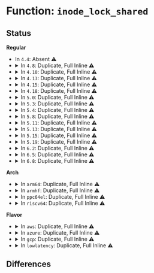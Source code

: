 # Function: <code>inode_lock_shared</code>

## Status
<b>Regular</b>
<ul>
<li>
In <code>4.4</code>: Absent ⚠️
</li>
<li>
<details>
<summary>In <code>4.8</code>: Duplicate, Full Inline ⚠️</summary>

**Collision:** Static Duplication

**Inline:** Full

**Transformation:** False

**Instances:**

```
In fs/namei.c (ffffffff812425c2)
Location: include/linux/fs.h:745
Inline: True
Inline callers:
  - fs/namei.c:path_openat
  - fs/namei.c:lookup_slow
```
```
In fs/readdir.c (ffffffff81247e8e)
Location: include/linux/fs.h:745
Inline: True
Inline callers:
  - fs/readdir.c:iterate_dir
```
```
In fs/libfs.c (ffffffff8125cf0f)
Location: include/linux/fs.h:745
Inline: True
Inline callers:
  - fs/libfs.c:dcache_dir_lseek
```
```
In fs/ext4/dir.c (ffffffff812be6b6)
Location: include/linux/fs.h:745
Inline: True
Inline callers:
  - fs/ext4/dir.c:ext4_readdir
```
```
In fs/fat/dir.c (ffffffff8132c585)
Location: include/linux/fs.h:745
Inline: True
Inline callers:
  - fs/fat/dir.c:fat_ioctl_readdir
```
</details>
</li>
<li>
<details>
<summary>In <code>4.10</code>: Duplicate, Full Inline ⚠️</summary>

**Collision:** Static Duplication

**Inline:** Full

**Transformation:** False

**Instances:**

```
In fs/namei.c (ffffffff812554b7)
Location: include/linux/fs.h:698
Inline: True
Inline callers:
  - fs/namei.c:path_openat
  - fs/namei.c:lookup_slow
```
```
In fs/readdir.c (ffffffff8125aece)
Location: include/linux/fs.h:698
Inline: True
Inline callers:
  - fs/readdir.c:iterate_dir
```
```
In fs/libfs.c (ffffffff8127044f)
Location: include/linux/fs.h:698
Inline: True
Inline callers:
  - fs/libfs.c:dcache_dir_lseek
```
```
In fs/ext4/dir.c (ffffffff812d3d2a)
Location: include/linux/fs.h:698
Inline: True
Inline callers:
  - fs/ext4/dir.c:ext4_readdir
```
```
In fs/ext4/file.c (ffffffff812d529e)
Location: include/linux/fs.h:698
Inline: True
```
```
In fs/ext4/inode.c (ffffffff812e18e7)
Location: include/linux/fs.h:698
Inline: True
Inline callers:
  - fs/ext4/inode.c:ext4_direct_IO
```
```
In fs/fat/dir.c (ffffffff813422c5)
Location: include/linux/fs.h:698
Inline: True
Inline callers:
  - fs/fat/dir.c:fat_ioctl_readdir
```
</details>
</li>
<li>
<details>
<summary>In <code>4.13</code>: Duplicate, Full Inline ⚠️</summary>

**Collision:** Static Duplication

**Inline:** Full

**Transformation:** False

**Instances:**

```
In fs/namei.c (ffffffff81261474)
Location: include/linux/fs.h:717
Inline: True
Inline callers:
  - fs/namei.c:path_openat
  - fs/namei.c:lookup_slow
```
```
In fs/readdir.c (ffffffff812678bc)
Location: include/linux/fs.h:717
Inline: True
Inline callers:
  - fs/readdir.c:iterate_dir
```
```
In fs/libfs.c (ffffffff8127db6f)
Location: include/linux/fs.h:717
Inline: True
Inline callers:
  - fs/libfs.c:dcache_dir_lseek
```
```
In fs/ext4/dir.c (ffffffff812e5707)
Location: include/linux/fs.h:717
Inline: True
Inline callers:
  - fs/ext4/dir.c:ext4_readdir
```
```
In fs/ext4/file.c (ffffffff812f13be)
Location: include/linux/fs.h:717
Inline: True
Inline callers:
  - fs/ext4/file.c:ext4_file_read_iter
```
```
In fs/ext4/inode.c (ffffffff81305cfd)
Location: include/linux/fs.h:717
Inline: True
Inline callers:
  - fs/ext4/inode.c:ext4_direct_IO
```
```
In fs/fat/dir.c (ffffffff81356ac7)
Location: include/linux/fs.h:717
Inline: True
Inline callers:
  - fs/fat/dir.c:fat_ioctl_readdir
```
</details>
</li>
<li>
<details>
<summary>In <code>4.15</code>: Duplicate, Full Inline ⚠️</summary>

**Collision:** Static Duplication

**Inline:** Full

**Transformation:** False

**Instances:**

```
In fs/namei.c (ffffffff81283b9b)
Location: include/linux/fs.h:721
Inline: True
Inline callers:
  - fs/namei.c:path_openat
  - fs/namei.c:lookup_slow
```
```
In fs/libfs.c (ffffffff812a061f)
Location: include/linux/fs.h:721
Inline: True
Inline callers:
  - fs/libfs.c:dcache_dir_lseek
```
```
In fs/ext4/dir.c (ffffffff8130a134)
Location: include/linux/fs.h:721
Inline: True
Inline callers:
  - fs/ext4/dir.c:ext4_readdir
```
```
In fs/ext4/file.c (ffffffff8131596d)
Location: include/linux/fs.h:721
Inline: True
Inline callers:
  - fs/ext4/file.c:ext4_llseek
  - fs/ext4/file.c:ext4_llseek
  - fs/ext4/file.c:ext4_file_read_iter
```
```
In fs/ext4/inode.c (ffffffff8132a84d)
Location: include/linux/fs.h:721
Inline: True
Inline callers:
  - fs/ext4/inode.c:ext4_direct_IO
```
```
In fs/fat/dir.c (ffffffff8137b707)
Location: include/linux/fs.h:721
Inline: True
Inline callers:
  - fs/fat/dir.c:fat_ioctl_readdir
```
</details>
</li>
<li>
<details>
<summary>In <code>4.18</code>: Duplicate, Full Inline ⚠️</summary>

**Collision:** Static Duplication

**Inline:** Full

**Transformation:** False

**Instances:**

```
In fs/namei.c (ffffffff812aad63)
Location: include/linux/fs.h:723
Inline: True
Inline callers:
  - fs/namei.c:path_openat
  - fs/namei.c:lookup_slow
```
```
In fs/libfs.c (ffffffff812c720d)
Location: include/linux/fs.h:723
Inline: True
Inline callers:
  - fs/libfs.c:dcache_dir_lseek
```
```
In fs/ext4/dir.c (ffffffff8133803c)
Location: include/linux/fs.h:723
Inline: True
Inline callers:
  - fs/ext4/dir.c:ext4_readdir
```
```
In fs/ext4/file.c (ffffffff813437a6)
Location: include/linux/fs.h:723
Inline: True
Inline callers:
  - fs/ext4/file.c:ext4_llseek
  - fs/ext4/file.c:ext4_llseek
  - fs/ext4/file.c:ext4_file_read_iter
```
```
In fs/ext4/inode.c (ffffffff81358bf1)
Location: include/linux/fs.h:723
Inline: True
Inline callers:
  - fs/ext4/inode.c:ext4_direct_IO
```
```
In fs/fat/dir.c (ffffffff813aa129)
Location: include/linux/fs.h:723
Inline: True
Inline callers:
  - fs/fat/dir.c:fat_ioctl_readdir
```
</details>
</li>
<li>
<details>
<summary>In <code>5.0</code>: Duplicate, Full Inline ⚠️</summary>

**Collision:** Static Duplication

**Inline:** Full

**Transformation:** False

**Instances:**

```
In fs/namei.c (ffffffff812c0024)
Location: include/linux/fs.h:771
Inline: True
Inline callers:
  - fs/namei.c:path_openat
  - fs/namei.c:lookup_slow
```
```
In fs/libfs.c (ffffffff812dc37d)
Location: include/linux/fs.h:771
Inline: True
Inline callers:
  - fs/libfs.c:dcache_dir_lseek
```
```
In fs/ext4/dir.c (ffffffff8134f2cd)
Location: include/linux/fs.h:771
Inline: True
Inline callers:
  - fs/ext4/dir.c:ext4_readdir
```
```
In fs/ext4/file.c (ffffffff8135b8e6)
Location: include/linux/fs.h:771
Inline: True
Inline callers:
  - fs/ext4/file.c:ext4_llseek
  - fs/ext4/file.c:ext4_llseek
  - fs/ext4/file.c:ext4_file_read_iter
```
```
In fs/ext4/inode.c (ffffffff81370f20)
Location: include/linux/fs.h:771
Inline: True
Inline callers:
  - fs/ext4/inode.c:ext4_direct_IO
```
```
In fs/fat/dir.c (ffffffff813c2f09)
Location: include/linux/fs.h:771
Inline: True
Inline callers:
  - fs/fat/dir.c:fat_ioctl_readdir
```
</details>
</li>
<li>
<details>
<summary>In <code>5.3</code>: Duplicate, Full Inline ⚠️</summary>

**Collision:** Static Duplication

**Inline:** Full

**Transformation:** False

**Instances:**

```
In fs/namei.c (ffffffff812dcf8b)
Location: include/linux/fs.h:786
Inline: True
Inline callers:
  - fs/namei.c:do_last
  - fs/namei.c:lookup_slow
```
```
In fs/libfs.c (ffffffff812faa3c)
Location: include/linux/fs.h:786
Inline: True
Inline callers:
  - fs/libfs.c:dcache_dir_lseek
```
```
In fs/ext4/dir.c (ffffffff8137831a)
Location: include/linux/fs.h:786
Inline: True
Inline callers:
  - fs/ext4/dir.c:ext4_readdir
```
```
In fs/ext4/file.c (ffffffff81384979)
Location: include/linux/fs.h:786
Inline: True
Inline callers:
  - fs/ext4/file.c:ext4_llseek
  - fs/ext4/file.c:ext4_llseek
  - fs/ext4/file.c:ext4_file_read_iter
```
```
In fs/ext4/inode.c (ffffffff8139a8dd)
Location: include/linux/fs.h:786
Inline: True
Inline callers:
  - fs/ext4/inode.c:ext4_direct_IO
```
```
In fs/fat/dir.c (ffffffff813ed75a)
Location: include/linux/fs.h:786
Inline: True
Inline callers:
  - fs/fat/dir.c:fat_ioctl_readdir
```
</details>
</li>
<li>
<details>
<summary>In <code>5.4</code>: Duplicate, Full Inline ⚠️</summary>

**Collision:** Static Duplication

**Inline:** Full

**Transformation:** False

**Instances:**

```
In fs/namei.c (ffffffff812eea99)
Location: include/linux/fs.h:800
Inline: True
Inline callers:
  - fs/namei.c:do_last
  - fs/namei.c:lookup_slow
```
```
In fs/libfs.c (ffffffff8130ce30)
Location: include/linux/fs.h:800
Inline: True
Inline callers:
  - fs/libfs.c:dcache_dir_lseek
```
```
In fs/ext4/dir.c (ffffffff813906ba)
Location: include/linux/fs.h:800
Inline: True
Inline callers:
  - fs/ext4/dir.c:ext4_readdir
```
```
In fs/ext4/file.c (ffffffff8139d3f9)
Location: include/linux/fs.h:800
Inline: True
Inline callers:
  - fs/ext4/file.c:ext4_llseek
  - fs/ext4/file.c:ext4_llseek
  - fs/ext4/file.c:ext4_file_read_iter
```
```
In fs/ext4/inode.c (ffffffff813b353c)
Location: include/linux/fs.h:800
Inline: True
Inline callers:
  - fs/ext4/inode.c:ext4_direct_IO
```
```
In fs/fat/dir.c (ffffffff8140787a)
Location: include/linux/fs.h:800
Inline: True
Inline callers:
  - fs/fat/dir.c:fat_ioctl_readdir
```
</details>
</li>
<li>
<details>
<summary>In <code>5.8</code>: Duplicate, Full Inline ⚠️</summary>

**Collision:** Static Duplication

**Inline:** Full

**Transformation:** False

**Instances:**

```
In fs/namei.c (ffffffff813262c6)
Location: include/linux/fs.h:818
Inline: True
Inline callers:
  - fs/namei.c:open_last_lookups
  - fs/namei.c:lookup_one_len_unlocked
  - fs/namei.c:walk_component
```
```
In fs/libfs.c (ffffffff81346850)
Location: include/linux/fs.h:818
Inline: True
Inline callers:
  - fs/libfs.c:dcache_dir_lseek
```
```
In fs/ext4/dir.c (ffffffff813dbcc0)
Location: include/linux/fs.h:818
Inline: True
Inline callers:
  - fs/ext4/dir.c:ext4_readdir
```
```
In fs/ext4/file.c (ffffffff813e9629)
Location: include/linux/fs.h:818
Inline: True
Inline callers:
  - fs/ext4/file.c:ext4_llseek
  - fs/ext4/file.c:ext4_llseek
  - fs/ext4/file.c:ext4_dio_write_iter
  - fs/ext4/file.c:ext4_file_read_iter
  - fs/ext4/file.c:ext4_file_read_iter
```
```
In fs/fat/dir.c (ffffffff81455373)
Location: include/linux/fs.h:818
Inline: True
Inline callers:
  - fs/fat/dir.c:fat_ioctl_readdir
```
</details>
</li>
<li>
<details>
<summary>In <code>5.11</code>: Duplicate, Full Inline ⚠️</summary>

**Collision:** Static Duplication

**Inline:** Full

**Transformation:** False

**Instances:**

```
In fs/namei.c (ffffffff81331720)
Location: include/linux/fs.h:781
Inline: True
Inline callers:
  - fs/namei.c:open_last_lookups
  - fs/namei.c:lookup_one_len_unlocked
  - fs/namei.c:walk_component
```
```
In fs/libfs.c (ffffffff81352d40)
Location: include/linux/fs.h:781
Inline: True
Inline callers:
  - fs/libfs.c:dcache_dir_lseek
```
```
In fs/ext4/dir.c (ffffffff813ed774)
Location: include/linux/fs.h:781
Inline: True
Inline callers:
  - fs/ext4/dir.c:ext4_readdir
```
```
In fs/ext4/file.c (ffffffff813fb2d9)
Location: include/linux/fs.h:781
Inline: True
Inline callers:
  - fs/ext4/file.c:ext4_llseek
  - fs/ext4/file.c:ext4_llseek
  - fs/ext4/file.c:ext4_dio_write_iter
  - fs/ext4/file.c:ext4_file_read_iter
  - fs/ext4/file.c:ext4_file_read_iter
```
```
In fs/fat/dir.c (ffffffff81471813)
Location: include/linux/fs.h:781
Inline: True
Inline callers:
  - fs/fat/dir.c:fat_ioctl_readdir
```
```
In fs/fat/file.c (ffffffff81474c81)
Location: include/linux/fs.h:781
Inline: True
Inline callers:
  - fs/fat/file.c:fat_generic_ioctl
```
```
In fs/fuse/dax.c (ffffffff8149de6d)
Location: include/linux/fs.h:781
Inline: True
Inline callers:
  - fs/fuse/dax.c:fuse_dax_read_iter
```
</details>
</li>
<li>
<details>
<summary>In <code>5.13</code>: Duplicate, Full Inline ⚠️</summary>

**Collision:** Static Duplication

**Inline:** Full

**Transformation:** False

**Instances:**

```
In fs/namei.c (ffffffff813380e0)
Location: include/linux/fs.h:782
Inline: True
Inline callers:
  - fs/namei.c:open_last_lookups
  - fs/namei.c:lookup_one_len_unlocked
  - fs/namei.c:walk_component
```
```
In fs/libfs.c (ffffffff81359910)
Location: include/linux/fs.h:782
Inline: True
Inline callers:
  - fs/libfs.c:dcache_dir_lseek
```
```
In fs/ext4/dir.c (ffffffff813f3df0)
Location: include/linux/fs.h:782
Inline: True
Inline callers:
  - fs/ext4/dir.c:ext4_readdir
```
```
In fs/ext4/file.c (ffffffff814017a9)
Location: include/linux/fs.h:782
Inline: True
Inline callers:
  - fs/ext4/file.c:ext4_llseek
  - fs/ext4/file.c:ext4_llseek
  - fs/ext4/file.c:ext4_dio_write_iter
  - fs/ext4/file.c:ext4_file_read_iter
  - fs/ext4/file.c:ext4_file_read_iter
```
```
In fs/fat/dir.c (ffffffff8147721a)
Location: include/linux/fs.h:782
Inline: True
Inline callers:
  - fs/fat/dir.c:fat_ioctl_readdir
```
```
In fs/fat/file.c (ffffffff8147a664)
Location: include/linux/fs.h:782
Inline: True
Inline callers:
  - fs/fat/file.c:fat_generic_ioctl
```
```
In fs/fuse/dax.c (ffffffff814a3e3d)
Location: include/linux/fs.h:782
Inline: True
Inline callers:
  - fs/fuse/dax.c:fuse_dax_read_iter
```
</details>
</li>
<li>
<details>
<summary>In <code>5.15</code>: Duplicate, Full Inline ⚠️</summary>

**Collision:** Static Duplication

**Inline:** Full

**Transformation:** False

**Instances:**

```
In fs/namei.c (ffffffff81385b7c)
Location: include/linux/fs.h:794
Inline: True
Inline callers:
  - fs/namei.c:open_last_lookups
  - fs/namei.c:lookup_one_len_unlocked
  - fs/namei.c:walk_component
```
```
In fs/libfs.c (ffffffff813a7db0)
Location: include/linux/fs.h:794
Inline: True
Inline callers:
  - fs/libfs.c:dcache_dir_lseek
```
```
In fs/ext4/dir.c (ffffffff81445edc)
Location: include/linux/fs.h:794
Inline: True
Inline callers:
  - fs/ext4/dir.c:ext4_readdir
```
```
In fs/ext4/file.c (ffffffff81453d39)
Location: include/linux/fs.h:794
Inline: True
Inline callers:
  - fs/ext4/file.c:ext4_llseek
  - fs/ext4/file.c:ext4_llseek
  - fs/ext4/file.c:ext4_dio_write_iter
  - fs/ext4/file.c:ext4_file_read_iter
  - fs/ext4/file.c:ext4_file_read_iter
```
```
In fs/fat/dir.c (ffffffff814ce93a)
Location: include/linux/fs.h:794
Inline: True
Inline callers:
  - fs/fat/dir.c:fat_ioctl_readdir
```
```
In fs/fat/file.c (ffffffff814d1cd4)
Location: include/linux/fs.h:794
Inline: True
Inline callers:
  - fs/fat/file.c:fat_generic_ioctl
```
```
In fs/fuse/dax.c (ffffffff814fbebd)
Location: include/linux/fs.h:794
Inline: True
Inline callers:
  - fs/fuse/dax.c:fuse_dax_read_iter
```
</details>
</li>
<li>
<details>
<summary>In <code>5.19</code>: Duplicate, Full Inline ⚠️</summary>

**Collision:** Static Duplication

**Inline:** Full

**Transformation:** False

**Instances:**

```
In fs/namei.c (ffffffff8140687b)
Location: include/linux/fs.h:749
Inline: True
Inline callers:
  - fs/namei.c:open_last_lookups
  - fs/namei.c:lookup_one_len_unlocked
  - fs/namei.c:walk_component
```
```
In fs/libfs.c (ffffffff8142aa2b)
Location: include/linux/fs.h:749
Inline: True
Inline callers:
  - fs/libfs.c:dcache_dir_lseek
```
```
In fs/ext4/dir.c (ffffffff814c1f38)
Location: include/linux/fs.h:749
Inline: True
Inline callers:
  - fs/ext4/dir.c:ext4_readdir
```
```
In fs/ext4/file.c (ffffffff814d0d49)
Location: include/linux/fs.h:749
Inline: True
Inline callers:
  - fs/ext4/file.c:ext4_llseek
  - fs/ext4/file.c:ext4_llseek
  - fs/ext4/file.c:ext4_dio_write_iter
  - fs/ext4/file.c:ext4_file_read_iter
  - fs/ext4/file.c:ext4_file_read_iter
```
```
In fs/ext4/inode.c (ffffffff814e00a8)
Location: include/linux/fs.h:749
Inline: True
Inline callers:
  - fs/ext4/inode.c:ext4_bmap
```
```
In fs/fat/dir.c (ffffffff8155b1b9)
Location: include/linux/fs.h:749
Inline: True
Inline callers:
  - fs/fat/dir.c:fat_ioctl_readdir
```
```
In fs/fat/file.c (ffffffff8155e9f4)
Location: include/linux/fs.h:749
Inline: True
Inline callers:
  - fs/fat/file.c:fat_generic_ioctl
```
```
In fs/fuse/dax.c (ffffffff8158c415)
Location: include/linux/fs.h:749
Inline: True
Inline callers:
  - fs/fuse/dax.c:fuse_dax_read_iter
```
</details>
</li>
<li>
<details>
<summary>In <code>6.2</code>: Duplicate, Full Inline ⚠️</summary>

**Collision:** Static Duplication

**Inline:** Full

**Transformation:** False

**Instances:**

```
In fs/namei.c (ffffffff81490bb6)
Location: include/linux/fs.h:764
Inline: True
Inline callers:
  - fs/namei.c:open_last_lookups
  - fs/namei.c:lookup_one_len_unlocked
  - fs/namei.c:walk_component
```
```
In fs/libfs.c (ffffffff814b91bb)
Location: include/linux/fs.h:764
Inline: True
Inline callers:
  - fs/libfs.c:dcache_dir_lseek
```
```
In fs/ext4/dir.c (ffffffff8155a1a7)
Location: include/linux/fs.h:764
Inline: True
Inline callers:
  - fs/ext4/dir.c:ext4_readdir
```
```
In fs/ext4/file.c (ffffffff81569769)
Location: include/linux/fs.h:764
Inline: True
Inline callers:
  - fs/ext4/file.c:ext4_llseek
  - fs/ext4/file.c:ext4_llseek
  - fs/ext4/file.c:ext4_dio_write_iter
  - fs/ext4/file.c:ext4_file_read_iter
  - fs/ext4/file.c:ext4_file_read_iter
```
```
In fs/ext4/inode.c (ffffffff81579358)
Location: include/linux/fs.h:764
Inline: True
Inline callers:
  - fs/ext4/inode.c:ext4_bmap
```
```
In fs/fat/dir.c (ffffffff815fbfc9)
Location: include/linux/fs.h:764
Inline: True
Inline callers:
  - fs/fat/dir.c:fat_ioctl_readdir
```
```
In fs/fat/file.c (ffffffff81600bf4)
Location: include/linux/fs.h:764
Inline: True
Inline callers:
  - fs/fat/file.c:fat_generic_ioctl
```
```
In fs/fuse/file.c (ffffffff81628742)
Location: include/linux/fs.h:764
Inline: True
Inline callers:
  - fs/fuse/file.c:fuse_file_write_iter
```
```
In fs/fuse/dax.c (ffffffff81632c75)
Location: include/linux/fs.h:764
Inline: True
Inline callers:
  - fs/fuse/dax.c:fuse_dax_read_iter
```
</details>
</li>
<li>
<details>
<summary>In <code>6.5</code>: Duplicate, Full Inline ⚠️</summary>

**Collision:** Static Duplication

**Inline:** Full

**Transformation:** False

**Instances:**

```
In fs/namei.c (ffffffff814c63e6)
Location: include/linux/fs.h:779
Inline: True
Inline callers:
  - fs/namei.c:open_last_lookups
  - fs/namei.c:lookup_one_len_unlocked
  - fs/namei.c:walk_component
```
```
In fs/libfs.c (ffffffff814ecd16)
Location: include/linux/fs.h:779
Inline: True
Inline callers:
  - fs/libfs.c:dcache_dir_lseek
```
```
In fs/ext4/dir.c (ffffffff81591fa7)
Location: include/linux/fs.h:779
Inline: True
Inline callers:
  - fs/ext4/dir.c:ext4_readdir
```
```
In fs/ext4/file.c (ffffffff815a14a2)
Location: include/linux/fs.h:779
Inline: True
Inline callers:
  - fs/ext4/file.c:ext4_llseek
  - fs/ext4/file.c:ext4_llseek
  - fs/ext4/file.c:ext4_dio_write_iter
  - fs/ext4/file.c:ext4_file_read_iter
  - fs/ext4/file.c:ext4_file_read_iter
```
```
In fs/ext4/inode.c (ffffffff815b0858)
Location: include/linux/fs.h:779
Inline: True
Inline callers:
  - fs/ext4/inode.c:ext4_bmap
```
```
In fs/fat/dir.c (ffffffff81633f59)
Location: include/linux/fs.h:779
Inline: True
Inline callers:
  - fs/fat/dir.c:fat_ioctl_readdir
```
```
In fs/fat/file.c (ffffffff81638ae7)
Location: include/linux/fs.h:779
Inline: True
Inline callers:
  - fs/fat/file.c:fat_generic_ioctl
```
```
In fs/fuse/file.c (ffffffff81660968)
Location: include/linux/fs.h:779
Inline: True
Inline callers:
  - fs/fuse/file.c:fuse_file_write_iter
```
```
In fs/fuse/dax.c (ffffffff8166af28)
Location: include/linux/fs.h:779
Inline: True
Inline callers:
  - fs/fuse/dax.c:fuse_dax_read_iter
```
</details>
</li>
<li>
<details>
<summary>In <code>6.8</code>: Duplicate, Full Inline ⚠️</summary>

**Collision:** Static Duplication

**Inline:** Full

**Transformation:** False

**Instances:**

```
In fs/namei.c (ffffffff814f8cd8)
Location: include/linux/fs.h:812
Inline: True
Inline callers:
  - fs/namei.c:open_last_lookups
  - fs/namei.c:lookup_one_len_unlocked
  - fs/namei.c:walk_component
```
```
In fs/libfs.c (ffffffff81520c86)
Location: include/linux/fs.h:812
Inline: True
Inline callers:
  - fs/libfs.c:dcache_dir_lseek
```
```
In fs/ext4/dir.c (ffffffff815cad17)
Location: include/linux/fs.h:812
Inline: True
Inline callers:
  - fs/ext4/dir.c:ext4_readdir
```
```
In fs/ext4/file.c (ffffffff815da262)
Location: include/linux/fs.h:812
Inline: True
Inline callers:
  - fs/ext4/file.c:ext4_llseek
  - fs/ext4/file.c:ext4_llseek
  - fs/ext4/file.c:ext4_dio_write_iter
  - fs/ext4/file.c:ext4_file_read_iter
  - fs/ext4/file.c:ext4_file_read_iter
```
```
In fs/ext4/inode.c (ffffffff815e9648)
Location: include/linux/fs.h:812
Inline: True
Inline callers:
  - fs/ext4/inode.c:ext4_bmap
```
```
In fs/fat/dir.c (ffffffff8166d429)
Location: include/linux/fs.h:812
Inline: True
Inline callers:
  - fs/fat/dir.c:fat_ioctl_readdir
```
```
In fs/fat/file.c (ffffffff81671fd7)
Location: include/linux/fs.h:812
Inline: True
Inline callers:
  - fs/fat/file.c:fat_generic_ioctl
```
```
In fs/fuse/file.c (ffffffff8169a7b4)
Location: include/linux/fs.h:812
Inline: True
Inline callers:
  - fs/fuse/file.c:fuse_direct_write_iter
```
```
In fs/fuse/dax.c (ffffffff816a5268)
Location: include/linux/fs.h:812
Inline: True
Inline callers:
  - fs/fuse/dax.c:fuse_dax_read_iter
```
</details>
</li>
</ul>
<b>Arch</b>
<ul>
<li>
<details>
<summary>In <code>arm64</code>: Duplicate, Full Inline ⚠️</summary>

**Collision:** Static Duplication

**Inline:** Full

**Transformation:** False

**Instances:**

```
In fs/namei.c (ffff80001039823c)
Location: include/linux/fs.h:800
Inline: True
Inline callers:
  - fs/namei.c:do_last
  - fs/namei.c:lookup_slow
```
```
In fs/libfs.c (ffff8000103c16e0)
Location: include/linux/fs.h:800
Inline: True
Inline callers:
  - fs/libfs.c:dcache_dir_lseek
```
```
In fs/ext4/dir.c (ffff800010462f80)
Location: include/linux/fs.h:800
Inline: True
Inline callers:
  - fs/ext4/dir.c:ext4_readdir
```
```
In fs/ext4/file.c (ffff8000104708d8)
Location: include/linux/fs.h:800
Inline: True
Inline callers:
  - fs/ext4/file.c:ext4_llseek
  - fs/ext4/file.c:ext4_llseek
  - fs/ext4/file.c:ext4_file_read_iter
```
```
In fs/ext4/inode.c (ffff800010487da0)
Location: include/linux/fs.h:800
Inline: True
Inline callers:
  - fs/ext4/inode.c:ext4_direct_IO
```
```
In fs/fat/dir.c (ffff8000104e65ac)
Location: include/linux/fs.h:800
Inline: True
Inline callers:
  - fs/fat/dir.c:fat_ioctl_readdir
```
</details>
</li>
<li>
<details>
<summary>In <code>armhf</code>: Duplicate, Full Inline ⚠️</summary>

**Collision:** Static Duplication

**Inline:** Full

**Transformation:** False

**Instances:**

```
In fs/namei.c (c057e844)
Location: include/linux/fs.h:800
Inline: True
Inline callers:
  - fs/namei.c:do_last
  - fs/namei.c:lookup_slow
```
```
In fs/libfs.c (c059cd48)
Location: include/linux/fs.h:800
Inline: True
Inline callers:
  - fs/libfs.c:dcache_dir_lseek
```
```
In fs/ext4/dir.c (c0623318)
Location: include/linux/fs.h:800
Inline: True
Inline callers:
  - fs/ext4/dir.c:ext4_readdir
```
```
In fs/ext4/file.c (c0631ea8)
Location: include/linux/fs.h:800
Inline: True
Inline callers:
  - fs/ext4/file.c:ext4_llseek
  - fs/ext4/file.c:ext4_llseek
```
```
In fs/ext4/inode.c (c0649ee4)
Location: include/linux/fs.h:800
Inline: True
Inline callers:
  - fs/ext4/inode.c:ext4_direct_IO
```
```
In fs/fat/dir.c (c06a5efc)
Location: include/linux/fs.h:800
Inline: True
Inline callers:
  - fs/fat/dir.c:fat_dir_ioctl
```
</details>
</li>
<li>
<details>
<summary>In <code>ppc64el</code>: Duplicate, Full Inline ⚠️</summary>

**Collision:** Static Duplication

**Inline:** Full

**Transformation:** False

**Instances:**

```
In fs/namei.c (c000000000492444)
Location: include/linux/fs.h:800
Inline: True
Inline callers:
  - fs/namei.c:do_last
  - fs/namei.c:lookup_slow
```
```
In fs/libfs.c (c0000000004bea44)
Location: include/linux/fs.h:800
Inline: True
Inline callers:
  - fs/libfs.c:dcache_dir_lseek
```
```
In fs/ext4/dir.c (c00000000057f9c0)
Location: include/linux/fs.h:800
Inline: True
Inline callers:
  - fs/ext4/dir.c:ext4_readdir
```
```
In fs/ext4/file.c (c000000000590ccc)
Location: include/linux/fs.h:800
Inline: True
Inline callers:
  - fs/ext4/file.c:ext4_llseek
  - fs/ext4/file.c:ext4_llseek
  - fs/ext4/file.c:ext4_file_read_iter
```
```
In fs/ext4/inode.c (c0000000005ae4d0)
Location: include/linux/fs.h:800
Inline: True
Inline callers:
  - fs/ext4/inode.c:ext4_direct_IO
```
```
In fs/fat/dir.c (c0000000006246d8)
Location: include/linux/fs.h:800
Inline: True
Inline callers:
  - fs/fat/dir.c:fat_ioctl_readdir
```
</details>
</li>
<li>
<details>
<summary>In <code>riscv64</code>: Duplicate, Full Inline ⚠️</summary>

**Collision:** Static Duplication

**Inline:** Full

**Transformation:** False

**Instances:**

```
In fs/namei.c (ffffffe000266080)
Location: include/linux/fs.h:800
Inline: True
Inline callers:
  - fs/namei.c:do_last
  - fs/namei.c:lookup_slow
```
```
In fs/libfs.c (ffffffe0002819a8)
Location: include/linux/fs.h:800
Inline: True
Inline callers:
  - fs/libfs.c:dcache_dir_lseek
```
```
In fs/ext4/dir.c (ffffffe0002f18a6)
Location: include/linux/fs.h:800
Inline: True
Inline callers:
  - fs/ext4/dir.c:ext4_readdir
```
```
In fs/ext4/file.c (ffffffe0002fcce2)
Location: include/linux/fs.h:800
Inline: True
Inline callers:
  - fs/ext4/file.c:ext4_llseek
  - fs/ext4/file.c:ext4_llseek
  - fs/ext4/file.c:ext4_file_read_iter
```
```
In fs/ext4/inode.c (ffffffe00030f742)
Location: include/linux/fs.h:800
Inline: True
Inline callers:
  - fs/ext4/inode.c:ext4_direct_IO
```
```
In fs/fat/dir.c (ffffffe0003590c2)
Location: include/linux/fs.h:800
Inline: True
Inline callers:
  - fs/fat/dir.c:fat_dir_ioctl
```
</details>
</li>
</ul>
<b>Flavor</b>
<ul>
<li>
<details>
<summary>In <code>aws</code>: Duplicate, Full Inline ⚠️</summary>

**Collision:** Static Duplication

**Inline:** Full

**Transformation:** False

**Instances:**

```
In fs/namei.c (ffffffff812e7079)
Location: include/linux/fs.h:800
Inline: True
Inline callers:
  - fs/namei.c:do_last
  - fs/namei.c:lookup_slow
```
```
In fs/libfs.c (ffffffff81305410)
Location: include/linux/fs.h:800
Inline: True
Inline callers:
  - fs/libfs.c:dcache_dir_lseek
```
```
In fs/ext4/dir.c (ffffffff81388c9a)
Location: include/linux/fs.h:800
Inline: True
Inline callers:
  - fs/ext4/dir.c:ext4_readdir
```
```
In fs/ext4/file.c (ffffffff813959d9)
Location: include/linux/fs.h:800
Inline: True
Inline callers:
  - fs/ext4/file.c:ext4_llseek
  - fs/ext4/file.c:ext4_llseek
  - fs/ext4/file.c:ext4_file_read_iter
```
```
In fs/ext4/inode.c (ffffffff813abb1c)
Location: include/linux/fs.h:800
Inline: True
Inline callers:
  - fs/ext4/inode.c:ext4_direct_IO
```
```
In fs/fat/dir.c (ffffffff813ffe5a)
Location: include/linux/fs.h:800
Inline: True
Inline callers:
  - fs/fat/dir.c:fat_ioctl_readdir
```
</details>
</li>
<li>
<details>
<summary>In <code>azure</code>: Duplicate, Full Inline ⚠️</summary>

**Collision:** Static Duplication

**Inline:** Full

**Transformation:** False

**Instances:**

```
In fs/namei.c (ffffffff812d7cb9)
Location: include/linux/fs.h:800
Inline: True
Inline callers:
  - fs/namei.c:do_last
  - fs/namei.c:lookup_slow
```
```
In fs/libfs.c (ffffffff812f6030)
Location: include/linux/fs.h:800
Inline: True
Inline callers:
  - fs/libfs.c:dcache_dir_lseek
```
```
In fs/ext4/dir.c (ffffffff8137972a)
Location: include/linux/fs.h:800
Inline: True
Inline callers:
  - fs/ext4/dir.c:ext4_readdir
```
```
In fs/ext4/file.c (ffffffff81386469)
Location: include/linux/fs.h:800
Inline: True
Inline callers:
  - fs/ext4/file.c:ext4_llseek
  - fs/ext4/file.c:ext4_llseek
  - fs/ext4/file.c:ext4_file_read_iter
```
```
In fs/ext4/inode.c (ffffffff8139c5ac)
Location: include/linux/fs.h:800
Inline: True
Inline callers:
  - fs/ext4/inode.c:ext4_direct_IO
```
```
In fs/fat/dir.c (ffffffff813f08da)
Location: include/linux/fs.h:800
Inline: True
Inline callers:
  - fs/fat/dir.c:fat_ioctl_readdir
```
</details>
</li>
<li>
<details>
<summary>In <code>gcp</code>: Duplicate, Full Inline ⚠️</summary>

**Collision:** Static Duplication

**Inline:** Full

**Transformation:** False

**Instances:**

```
In fs/namei.c (ffffffff812e4e89)
Location: include/linux/fs.h:800
Inline: True
Inline callers:
  - fs/namei.c:do_last
  - fs/namei.c:lookup_slow
```
```
In fs/libfs.c (ffffffff81303200)
Location: include/linux/fs.h:800
Inline: True
Inline callers:
  - fs/libfs.c:dcache_dir_lseek
```
```
In fs/ext4/dir.c (ffffffff813865fa)
Location: include/linux/fs.h:800
Inline: True
Inline callers:
  - fs/ext4/dir.c:ext4_readdir
```
```
In fs/ext4/file.c (ffffffff81393339)
Location: include/linux/fs.h:800
Inline: True
Inline callers:
  - fs/ext4/file.c:ext4_llseek
  - fs/ext4/file.c:ext4_llseek
  - fs/ext4/file.c:ext4_file_read_iter
```
```
In fs/ext4/inode.c (ffffffff813a937c)
Location: include/linux/fs.h:800
Inline: True
Inline callers:
  - fs/ext4/inode.c:ext4_direct_IO
```
```
In fs/fat/dir.c (ffffffff813fd1da)
Location: include/linux/fs.h:800
Inline: True
Inline callers:
  - fs/fat/dir.c:fat_ioctl_readdir
```
</details>
</li>
<li>
<details>
<summary>In <code>lowlatency</code>: Duplicate, Full Inline ⚠️</summary>

**Collision:** Static Duplication

**Inline:** Full

**Transformation:** False

**Instances:**

```
In fs/namei.c (ffffffff812f5e09)
Location: include/linux/fs.h:800
Inline: True
Inline callers:
  - fs/namei.c:do_last
  - fs/namei.c:lookup_slow
```
```
In fs/libfs.c (ffffffff81314280)
Location: include/linux/fs.h:800
Inline: True
Inline callers:
  - fs/libfs.c:dcache_dir_lseek
```
```
In fs/ext4/dir.c (ffffffff8139a2e4)
Location: include/linux/fs.h:800
Inline: True
Inline callers:
  - fs/ext4/dir.c:ext4_readdir
```
```
In fs/ext4/file.c (ffffffff813a73c9)
Location: include/linux/fs.h:800
Inline: True
Inline callers:
  - fs/ext4/file.c:ext4_llseek
  - fs/ext4/file.c:ext4_llseek
  - fs/ext4/file.c:ext4_file_read_iter
```
```
In fs/ext4/inode.c (ffffffff813bdc59)
Location: include/linux/fs.h:800
Inline: True
Inline callers:
  - fs/ext4/inode.c:ext4_direct_IO
```
```
In fs/fat/dir.c (ffffffff81412e0a)
Location: include/linux/fs.h:800
Inline: True
Inline callers:
  - fs/fat/dir.c:fat_ioctl_readdir
```
</details>
</li>
</ul>

## Differences

